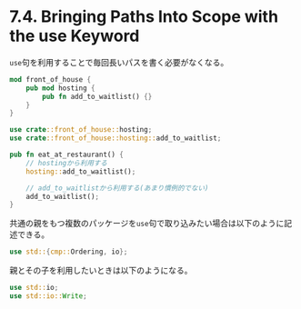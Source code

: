 # 7.4. Bringing Paths Into Scope with the use Keyword

`use`句を利用することで毎回長いパスを書く必要がなくなる。

```rs
mod front_of_house {
    pub mod hosting {
        pub fn add_to_waitlist() {}
    }
}

use crate::front_of_house::hosting;
use crate::front_of_house::hosting::add_to_waitlist;

pub fn eat_at_restaurant() {
    // hostingから利用する
    hosting::add_to_waitlist();

    // add_to_waitlistから利用する(あまり慣例的でない)
    add_to_waitlist();
}
```

共通の親をもつ複数のパッケージを`use`句で取り込みたい場合は以下のように記述できる。

```rs
use std::{cmp::Ordering, io};
```

親とその子を利用したいときは以下のようになる。

```rs
use std::io;
use std::io::Write;
```
